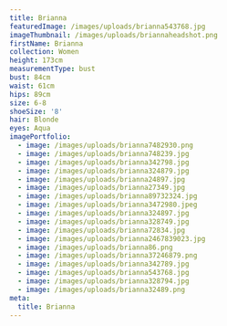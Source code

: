```yaml
---
title: Brianna
featuredImage: /images/uploads/brianna543768.jpg
imageThumbnail: /images/uploads/briannaheadshot.png
firstName: Brianna
collection: Women
height: 173cm
measurementType: bust
bust: 84cm
waist: 61cm
hips: 89cm
size: 6-8
shoeSize: '8'
hair: Blonde
eyes: Aqua
imagePortfolio:
  - image: /images/uploads/brianna7482930.png
  - image: /images/uploads/brianna748239.jpg
  - image: /images/uploads/brianna342798.jpg
  - image: /images/uploads/brianna324879.jpg
  - image: /images/uploads/brianna24897.jpg
  - image: /images/uploads/brianna27349.jpg
  - image: /images/uploads/brianna89732324.jpg
  - image: /images/uploads/brianna3472980.jpeg
  - image: /images/uploads/brianna324897.jpg
  - image: /images/uploads/brianna328749.jpg
  - image: /images/uploads/brianna72834.jpg
  - image: /images/uploads/brianna2467839023.jpg
  - image: /images/uploads/brianna86.png
  - image: /images/uploads/brianna37246879.png
  - image: /images/uploads/brianna342789.jpg
  - image: /images/uploads/brianna543768.jpg
  - image: /images/uploads/brianna328794.jpg
  - image: /images/uploads/brianna32489.png
meta:
  title: Brianna
---
```


